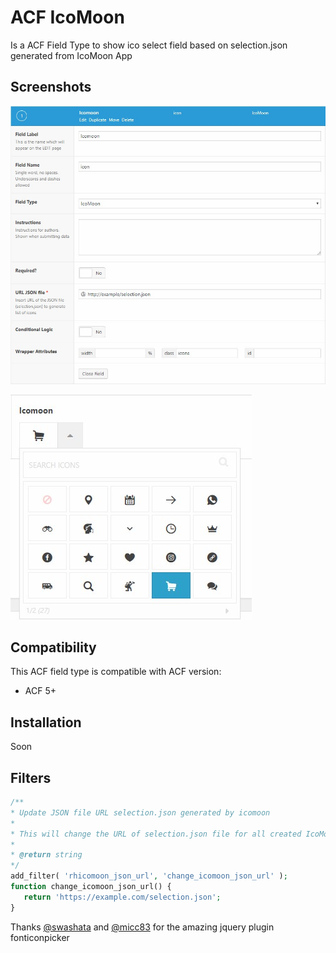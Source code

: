 # ACF IcoMoon
Is a ACF Field Type to show ico select field based on selection.json generated from IcoMoon App

## Screenshots
![Field Type Settings ACF](/screenshots/screenshot-acf-config.jpg?raw=true "Field Type Settings ACF")

![Icon List](/screenshots/screenshot-acf-rendered-field.jpg?raw=true "Icon List")

## Compatibility

This ACF field type is compatible with ACF version:

* ACF 5+

## Installation

Soon

## Filters

```php
/**
* Update JSON file URL selection.json generated by icomoon
*
* This will change the URL of selection.json file for all created IcoMoon fields
*
* @return string
*/
add_filter( 'rhicomoon_json_url', 'change_icomoon_json_url' );
function change_icomoon_json_url() {
   return 'https://example.com/selection.json';
}
```

Thanks [@swashata](https://github.com/swashata) and [@micc83](https://github.com/micc83) for the amazing jquery plugin fonticonpicker
